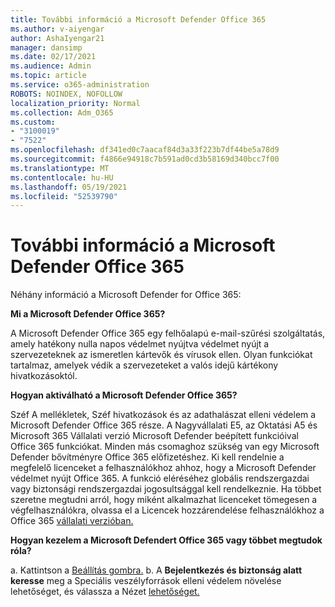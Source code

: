 ```yaml
---
title: További információ a Microsoft Defender Office 365
ms.author: v-aiyengar
author: AshaIyengar21
manager: dansimp
ms.date: 02/17/2021
ms.audience: Admin
ms.topic: article
ms.service: o365-administration
ROBOTS: NOINDEX, NOFOLLOW
localization_priority: Normal
ms.collection: Adm_O365
ms.custom:
- "3100019"
- "7522"
ms.openlocfilehash: df341ed0c7aacaf84d3a33f223b7df44be5a78d9
ms.sourcegitcommit: f4866e94918c7b591ad0cd3b58169d340bcc7f00
ms.translationtype: MT
ms.contentlocale: hu-HU
ms.lasthandoff: 05/19/2021
ms.locfileid: "52539790"
---
```

# <a name="learn-about-microsoft-defender-for-office-365"></a>További információ a Microsoft Defender Office 365

Néhány információ a Microsoft Defender for Office 365:

**Mi a Microsoft Defender Office 365?**

A Microsoft Defender Office 365 egy felhőalapú e-mail-szűrési szolgáltatás, amely hatékony nulla napos védelmet nyújtva védelmet nyújt a szervezeteknek az ismeretlen kártevők és vírusok ellen. Olyan funkciókat tartalmaz, amelyek védik a szervezeteket a valós idejű kártékony hivatkozásoktól.

**Hogyan aktiválható a Microsoft Defender Office 365?**

Széf A mellékletek, Széf hivatkozások és az adathalászat elleni védelem a Microsoft Defender Office 365 része. A Nagyvállalati E5, az Oktatási A5 és Microsoft 365 Vállalati verzió Microsoft Defender beépített funkcióival Office 365 funkciókat. Minden más csomaghoz szükség van egy Microsoft Defender bővítményre Office 365 előfizetéshez. Ki kell rendelnie a megfelelő licenceket a felhasználókhoz ahhoz, hogy a Microsoft Defender védelmet nyújt Office 365. A funkció eléréséhez globális rendszergazdai vagy biztonsági rendszergazdai jogosultsággal kell rendelkeznie. Ha többet szeretne megtudni arról, hogy miként alkalmazhat licenceket tömegesen a végfelhasználókra, olvassa el a Licencek hozzárendelése felhasználókhoz a Office 365 [vállalati verzióban.](https://go.microsoft.com/fwlink/?linkid=2093435)

**Hogyan kezelem a Microsoft Defendert Office 365 vagy többet megtudok róla?**

a. Kattintson a [Beállítás gombra.](https://go.microsoft.com/fwlink/p/?linkid=2075721)
b. A **Bejelentkezés és biztonság alatt keresse** meg a Speciális veszélyforrások elleni védelem növelése lehetőséget, és válassza a Nézet [lehetőséget.](https://go.microsoft.com/fwlink/?linkid=2109302) 
